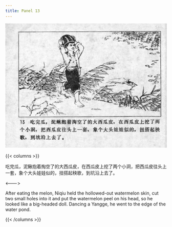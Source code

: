```yaml
---
title: Panel 13
---
```


![niqiu page](./../../../images/niqiu/seifert0397_nqkg_0017_013.jpg)

{{< columns >}}

吃完瓜，泥鳅抱着掏空了的大西瓜皮，在西瓜皮上挖了两个小洞，把西瓜皮往头上一套，象个大头娃娃似的，扭搭起秧歌，到坑沿上去了。

<--->

After eating the melon, Niqiu held the hollowed-out watermelon skin, cut two small holes into it and put the watermelon peel on his head, so he looked like a big-headed doll. Dancing a Yangge, he went to the edge of the water pond.

{{< /columns >}}